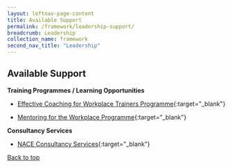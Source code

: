 ```yaml
---
layout: leftnav-page-content
title: Available Support
permalink: /framework/leadership-support/
breadcrumb: Leadership
collection_name: framework
second_nav_title: "Leadership"
---
```




## **Available Support**



**Training Programmes / Learning Opportunities**
- [Effective Coaching for Workplace Trainers Programme](https://www.nyp.edu.sg/lifelong-learning/national-centre-of-excellence-for-workplace-learning-nace/courses-training.html){:target="_blank"}

- [Mentoring for the Workplace Programme](https://www.nyp.edu.sg/lifelong-learning/national-centre-of-excellence-for-workplace-learning-nace/courses-training.html){:target="_blank"}




**Consultancy Services**
- [NACE Consultancy Services](https://www.nyp.edu.sg/lifelong-learning/national-centre-of-excellence-for-workplace-learning-nace/services.html){:target="_blank"}


[Back to top](#top)
